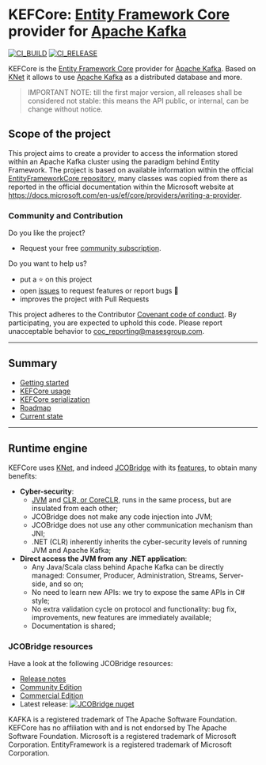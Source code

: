 # KEFCore: [Entity Framework Core](https://learn.microsoft.com/it-it/ef/core/) provider for [Apache Kafka](https://kafka.apache.org/)

[![CI_BUILD](https://github.com/masesgroup/KEFCore/actions/workflows/build.yaml/badge.svg)](https://github.com/masesgroup/KEFCore/actions/workflows/build.yaml) [![CI_RELEASE](https://github.com/masesgroup/KEFCore/actions/workflows/release.yaml/badge.svg)](https://github.com/masesgroup/KEFCore/actions/workflows/release.yaml) 

KEFCore is the [Entity Framework Core](https://learn.microsoft.com/it-it/ef/core/) provider for [Apache Kafka](https://kafka.apache.org/).
Based on [KNet](https://github.com/masesgroup/KNet) it allows to use [Apache Kafka](https://kafka.apache.org/) as a distributed database and more.

> IMPORTANT NOTE: till the first major version, all releases shall be considered not stable: this means the API public, or internal, can be change without notice.

## Scope of the project

This project aims to create a provider to access the information stored within an Apache Kafka cluster using the paradigm behind Entity Framework.
The project is based on available information within the official [EntityFrameworkCore repository](https://github.com/dotnet/efcore), many classes was copied from there as reported in the official documentation within the Microsoft website at https://docs.microsoft.com/en-us/ef/core/providers/writing-a-provider.

### Community and Contribution

Do you like the project? 
- Request your free [community subscription](https://www.jcobridge.com/pricing-25/).

Do you want to help us?
- put a :star: on this project
- open [issues](https://github.com/masesgroup/KEFCore/issues) to request features or report bugs :bug:
- improves the project with Pull Requests

This project adheres to the Contributor [Covenant code of conduct](CODE_OF_CONDUCT.md). By participating, you are expected to uphold this code. Please report unacceptable behavior to coc_reporting@masesgroup.com.

---
## Summary

* [Getting started](articles/gettingstarted.md)
* [KEFCore usage](articles/usage.md)
* [KEFCore serialization](articles/serialization.md)
* [Roadmap](articles/roadmap.md)
* [Current state](articles/currentstate.md)

---

## Runtime engine

KEFCore uses [KNet](https://github.com/masesgroup/KNet), and indeed [JCOBridge](https://www.jcobridge.com) with its [features](https://www.jcobridge.com/features/), to obtain many benefits:
* **Cyber-security**:
  * [JVM](https://en.wikipedia.org/wiki/Java_virtual_machine) and [CLR, or CoreCLR,](https://en.wikipedia.org/wiki/Common_Language_Runtime) runs in the same process, but are insulated from each other;
  * JCOBridge does not make any code injection into JVM;
  * JCOBridge does not use any other communication mechanism than JNI;
  * .NET (CLR) inherently inherits the cyber-security levels of running JVM and Apache Kafka; 
* **Direct access the JVM from any .NET application**: 
  * Any Java/Scala class behind Apache Kafka can be directly managed: Consumer, Producer, Administration, Streams, Server-side, and so on;
  * No need to learn new APIs: we try to expose the same APIs in C# style;
  * No extra validation cycle on protocol and functionality: bug fix, improvements, new features are immediately available;
  * Documentation is shared;

### JCOBridge resources

Have a look at the following JCOBridge resources:
- [Release notes](https://www.jcobridge.com/release-notes/)
- [Community Edition](https://www.jcobridge.com/pricing-25/)
- [Commercial Edition](https://www.jcobridge.com/pricing-25/)
- Latest release: [![JCOBridge nuget](https://img.shields.io/nuget/v/MASES.JCOBridge)](https://www.nuget.org/packages/MASES.JCOBridge)

KAFKA is a registered trademark of The Apache Software Foundation. KEFCore has no affiliation with and is not endorsed by The Apache Software Foundation.
Microsoft is a registered trademark of Microsoft Corporation.
EntityFramework is a registered trademark of Microsoft Corporation.
